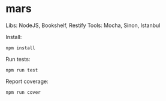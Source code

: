 mars
====

Libs: NodeJS, Bookshelf, Restify
Tools: Mocha, Sinon, Istanbul


Install:

    npm install

Run tests:

    npm run test

Report coverage:

    npm run cover

